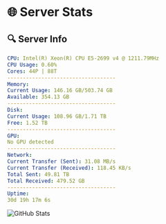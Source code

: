 # 🌐 Server Stats
## 🔍 Server Info
```yaml
CPU: Intel(R) Xeon(R) CPU E5-2699 v4 @ 1211.79MHz
CPU Usage: 0.60%
Cores: 44P | 88T
-----------------------------------
Memory:
Current Usage: 146.16 GB/503.74 GB
Available: 354.13 GB
-----------------------------------
Disk:
Current Usage: 108.96 GB/1.71 TB
Free: 1.52 TB
-----------------------------------
GPU:
No GPU detected
-----------------------------------
Network:
Current Transfer (Sent): 31.08 MB/s
Current Transfer (Received): 118.45 KB/s
Total Sent: 49.81 TB
Total Received: 479.52 GB
-----------------------------------
Uptime:
30d 19h 17m 6s
```
![GitHub Stats](https://img.shields.io/badge/Updated-2025-04-07_16:39:55-blue)